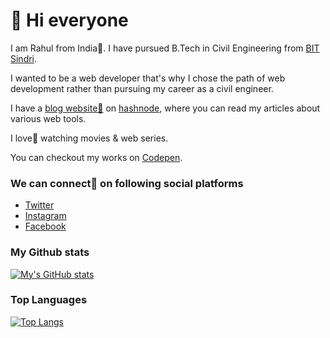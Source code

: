  # 👋 Hi everyone
 
I am Rahul from India🙂. I have pursued B.Tech in Civil Engineering from [BIT Sindri](https://www.bitsindri.ac.in/). 

I wanted to be a web developer that's why I chose the path of web development rather than pursuing my career as a civil engineer.

<!-- I am currently working on a [social network application](https://github.com/Rahulbaran/Sakha). -->

I have a [blog website📝](https://rahulbaran.hashnode.dev/) on [hashnode](https://hashnode.com/), where you can read my articles about various web tools.

I love💛 watching movies & web series.

 You can checkout my works on [Codepen](https://codepen.io/rahulbaran).

 
 
 
### We can connect🤝 on following social platforms

*  [Twitter](https://twitter.com/Rahul9422dev)
*  [Instagram](https://www.instagram.com/rahulkumar109422/)
*  [Facebook](https://www.facebook.com/rahulkumar109422/)


### My Github stats
[![My's GitHub stats](https://github-readme-stats.vercel.app/api?username=rahulbaran&show_icons=true&theme=onedark)](https://github.com/rahulbaran/github-readme-stats)

### Top Languages
[![Top Langs](https://github-readme-stats.vercel.app/api/top-langs/?username=rahulbaran&layout=compact&langs_count=6&hide=c,C++)](https://github.com/anuraghazra/github-readme-stats)
